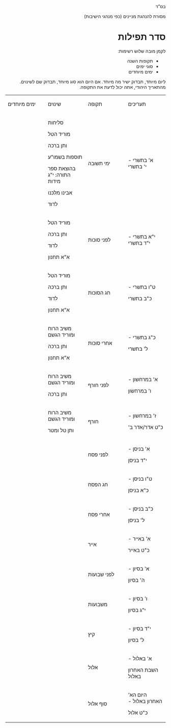 
<div dir="rtl" align="right">
בס"ד

מסורת להנהגת מניינים (כפי מנהגי הישיבות)

סדר תפילות
==========

לקמן מובה שלוש רשימות:

-   תקופות השנה
-   סוגי ימים
-   ימים מיוחדים

ליום מיוחד, תבדוק ישיר מה מיוחד. אם היום הוא סוג מיוחד, תבדוק שם לשינוים.   מהתאריך היהודי, אתה יכול לדעת את התקופה.

<table>
<col width="25%" />
<col width="25%" />
<col width="25%" />
<col width="25%" />
<tbody>
<tr class="odd">
<td align="left"><p>תעריכים</p></td>
<td align="left"><p>תקופה</p></td>
<td align="left"><p>שינוים</p></td>
<td align="left"><p>ימים מיוחדים</p></td>
</tr>
<tr class="even">
<td align="left"><p>א' בתשרי - <br />י' בתשרי</p></td>
<td align="left"><p>ימי תשובה</p></td>
<td align="left"><p>סליחות</p>
<p>מוריד הטל</p>
<p>ותן ברכה</p>
<p>תוספות בשמו&quot;ע</p>
<p>בהוצאת ספר התורה: י&quot;ג מידות</p>
<p>אבינו מלכנו</p>
<p>לדוד</p></td>
<td align="left"><p></p></td>
</tr>
<tr class="odd">
<td align="left"><p>י&quot;א בתשרי -<br /> י&quot;ד בתשרי</p></td>
<td align="left"><p>לפני סוכות</p></td>
<td align="left"><p>מוריד הטל</p>
<p>ותן ברכה</p>
<p>לדוד</p>
<p>א&quot;א תחנון</p></td>
<td align="left"><p></p></td>
</tr>
<tr class="even">
<td align="left"><p>ט&quot;ו בתשרי -</p>
<p>כ&quot;ב בתשרי</p></td>
<td align="left"><p>חג הסוכות</p></td>
<td align="left"><p>מוריד הטל</p>
<p>ותן ברכה</p>
<p>לדוד</p>
<p>א&quot;א תחנון</p></td>
<td align="left"><p></p></td>
</tr>
<tr class="odd">
<td align="left"><p>כ&quot;ג בתשרי -</p>
<p>ל' בתשרי</p></td>
<td align="left"><p>אחרי סוכות</p></td>
<td align="left"><p>משיב הרוח ומוריד הגשם</p>
<p>ותן ברכה</p>
<p>א&quot;א תחנון</p></td>
<td align="left"><p></p></td>
</tr>
<tr class="even">
<td align="left"><p>א' במרחשון -</p>
<p>ו' במרחשון</p></td>
<td align="left"><p>לפני חורף</p></td>
<td align="left"><p>משיב הרוח ומוריד הגשם</p>
<p>ותן ברכה</p></td>
<td align="left"><p></p></td>
</tr>
<tr class="odd">
<td align="left"><p>ז' במרחשון -</p>
<p>כ&quot;ט אדר/אדר ב'</p></td>
<td align="left"><p>חורף</p></td>
<td align="left"><p>משיב הרוח ומוריד הגשם</p>
<p>ותן טל ומטר</p></td>
<td align="left"><p></p></td>
</tr>
<tr class="even">
<td align="left"><p>א' בניסן -</p>
<p>י&quot;ד בניסן</p></td>
<td align="left"><p>לפני פסח</p></td>
<td align="left"><p></p></td>
<td align="left"><p></p></td>
</tr>
<tr class="odd">
<td align="left"><p>ט&quot;ו בניסן -</p>
<p>כ&quot;א בניסן</p></td>
<td align="left"><p>חג הפסח</p></td>
<td align="left"><p></p></td>
<td align="left"><p></p></td>
</tr>
<tr class="even">
<td align="left"><p>כ&quot;ב בניסן -</p>
<p>ל' בניסן</p></td>
<td align="left"><p>אחרי פסח</p></td>
<td align="left"><p></p></td>
<td align="left"><p></p></td>
</tr>
<tr class="odd">
<td align="left"><p>א' באייר -</p>
<p>כ&quot;ט באייר</p></td>
<td align="left"><p>אייר</p></td>
<td align="left"><p></p></td>
<td align="left"><p></p></td>
</tr>
<tr class="even">
<td align="left"><p>א' בסיון -</p>
<p>ה' בסיון</p></td>
<td align="left"><p>לפני שבועות</p></td>
<td align="left"><p></p></td>
<td align="left"><p></p></td>
</tr>
<tr class="odd">
<td align="left"><p>ו' בסיון -</p>
<p>י&quot;ג בסיון</p></td>
<td align="left"><p>משבועות</p></td>
<td align="left"><p></p></td>
<td align="left"><p></p></td>
</tr>
<tr class="even">
<td align="left"><p>י&quot;ד בסיון -</p>
<p>ל' בסיון</p></td>
<td align="left"><p>קיץ</p></td>
<td align="left"><p></p></td>
<td align="left"><p></p></td>
</tr>
<tr class="odd">
<td align="left"><p>א' באלול -</p>
<p>השבת האחרון באלול</p></td>
<td align="left"><p>אלול</p></td>
<td align="left"><p></p></td>
<td align="left"><p></p></td>
</tr>
<tr class="even">
<td align="left"><p>היום הא' האחרון באלול -</p>
<p>כ&quot;ט אלול</p></td>
<td align="left"><p>סוף אלול</p></td>
<td align="left"><p></p></td>
<td align="left"><p></p></td>
</tr>
</tbody>
</table>

</div>
